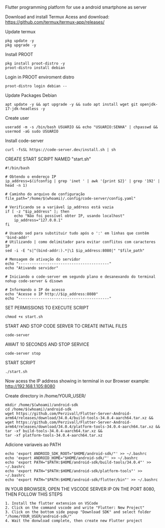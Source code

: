 Flutter programming platform for use a android smartphone as server

Download and install Termux
Acess and download: https://github.com/termux/termux-app/releases/

Update termux
```
pkg update -y
pkg upgrade -y
```

Install PROOT
```
pkg install proot-distro -y
proot-distro install debian
```

Login in PROOT enviroment distro
```
proot-distro login debian --
```

Update Packages Debian
```
apt update -y && apt upgrade -y && sudo apt install wget git openjdk-17-jdk-headless -y
```

Create user
```
useradd -m -s /bin/bash USUARIO && echo "USUARIO:SENHA" | chpasswd && usermod -aG sudo USUARIO

```

Install code-server
```
curl -fsSL https://code-server.dev/install.sh | sh
```

CREATE START SCRIPT NAMED "start.sh"
```
#!/bin/bash

# Obtendo o endereço IP
ip_address=$(ifconfig | grep 'inet ' | awk '{print $2}' | grep '192' | head -n 1)

# Caminho do arquivo de configuração
file_path="/home/$(whoami)/.config/code-server/config.yaml"

# Verificando se a variável ip_address está vazia
if [ -z "$ip_address" ]; then
    echo "Não foi possível obter IP, usando localhost"
    ip_address="127.0.0.1"
fi

# Usando sed para substituir tudo após o ':' em linhas que contêm 'bind-addr'
# Utilizando | como delimitador para evitar conflitos com caracteres IP
sed -i -E "s|^(bind-addr:).*|\1 $ip_address:8080|" "$file_path"

# Mensagem de ativação do servidor
echo "-----------------------------------------"
echo "Ativando servidor"

# Iniciando o code-server em segundo plano e desanexando do terminal
nohup code-server & disown
                  
# Informando o IP de acesso
echo "Acesse o IP http://$ip_address:8080"
echo "-----------------------------------------"
```

SET PERMISSIONS TO EXECUTE SCRIPT
```
chmod +x start.sh
```

START AND STOP CODE SERVER TO CREATE INITIAL FILES
```
code-server
```
AWAIT 10 SECONDS AND STOP SERVICE
```
code-server stop
```

START SCRIPT 
```
./start.sh
```

Now acess the IP address showing in terminal in our Browser
example: http://192.168.1.105:8080

Create directory in /home/YOUR_USER/
```
mkdir /home/$(whoami)/android-sdk
cd /home/$(whoami)/android-sdk
wget https://github.com/Perzivall/Flutter-Server-Android-arm64/releases/download/34.0.4/build-tools-34.0.4-aarch64.tar.xz &&
wget https://github.com/Perzivall/Flutter-Server-Android-arm64/releases/download/34.0.4/platform-tools-34.0.4-aarch64.tar.xz &&
tar -xf build-tools-34.0.4-aarch64.tar.xz &&
tar -xf platform-tools-34.0.4-aarch64.tar.xz
```

Adicione variaveis ao PATH 
```
echo 'export ANDROID_SDK_ROOT="$HOME/android-sdk/"' >> ~/.bashrc
echo 'export ANDROID_HOME="$HOME/android-sdk/"' >> ~/.bashrc
echo 'export PATH="$PATH:$HOME/android-sdk/build-tools/34.0.4"' >> ~/.bashrc
echo 'export PATH="$PATH:$HOME/android-sdk/platform-tools"' >> ~/.bashrc
echo 'export PATH="$PATH:$HOME/android-sdk/flutter/bin"' >> ~/.bashrc
```
IN YOUR BROWSER, OPEN THE VSCODE SERVER IP ON THE PORT 8080, THEN FOLLOW THIS STEPS
```
1. Install the flutter extension on VSCode
2. Click on the command vscode and write "Flutter: New Project"
3. Click on the bottom side popup "Download SDK" and select folder "/home/YOUR_USER/android-sdk/"
4. Wait the donwload complete, then create new Flutter project
``` 
